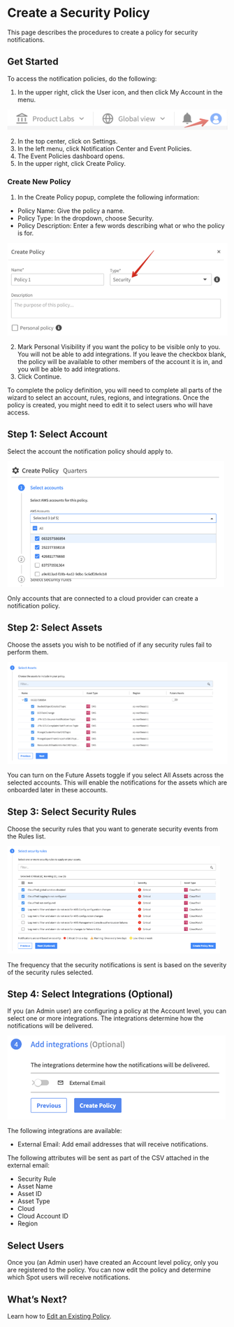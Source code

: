 # Create a Security Policy

This page describes the procedures to create a policy for security notifications.

## Get Started

To access the notification policies, do the following:

1. In the upper right, click the User icon, and then click My Account in the menu.

<img src="/administration/_media/create-security-policy-1.png" />

2. In the top center, click on Settings.
3. In the left menu, click Notification Center and Event Policies.
4. The Event Policies dashboard opens. 
5. In the upper right, click Create Policy.

### Create New Policy

1. In the Create Policy popup, complete the following information:
* Policy Name: Give the policy a name.
* Policy Type: In the dropdown, choose Security.
* Policy Description: Enter a few words describing what or who the policy is for.

<img src="/administration/_media/create-security-policy-2.png" />

2. Mark Personal Visibility if you want the policy to be visible only to you. You will not be able to add integrations. If you leave the checkbox blank, the policy will be available to other members of the account it is in, and you will be able to add integrations.
3. Click Continue.

To complete the policy definition, you will need to complete all parts of the wizard to select an account, rules, regions, and integrations. Once the policy is created, you might need to edit it to select users who will have access.  

## Step 1: Select Account

Select the account the notification policy should apply to.

<img src="/administration/_media/create-security-policy-9.png" />

Only accounts that are connected to a cloud provider can create a notification policy.

## Step 2: Select Assets

Choose the assets you wish to be notified of if any security rules fail to perform them.

<img src="/administration/_media/create-security-policy-10.png" />

You can turn on the Future Assets toggle if you select All Assets across the selected accounts. This will enable the notifications for the assets which are onboarded later in these accounts.

## Step 3: Select Security Rules

Choose the security rules that you want to generate security events from the Rules list.  

<img src="/administration/_media/create-security-policy-11.png"  />

The frequency that the security notifications is sent is based on the severity of the security rules selected.

## Step 4: Select Integrations (Optional)

If you (an Admin user) are configuring a policy at the Account level, you can select one or more integrations. The integrations determine how the notifications will be delivered.

<img src="/administration/_media/create-security-policy-8.png" width="500" />

The following integrations are available:

* External Email: Add email addresses that will receive notifications.

The following attributes will be sent as part of the CSV attached in the external email:  

* Security Rule	 
* Asset Name	 
* Asset ID	 
* Asset Type
* Cloud
* Cloud Account ID
* Region

## Select Users

Once you (an Admin user) have created an Account level policy, only you are registered to the policy. You can now edit the policy and determine which Spot users will receive notifications.

## What’s Next?

Learn how to [Edit an Existing Policy](administration/notification-center/edit-a-notification-policy).
